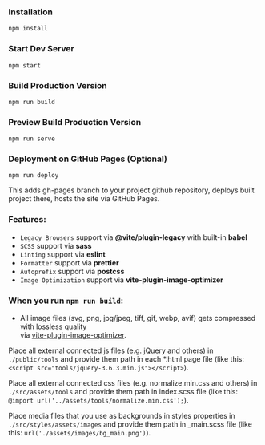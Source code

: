 ### Installation

```
npm install
```

### Start Dev Server

```
npm start
```

### Build Production Version

```
npm run build
```

### Preview Build Production Version

```
npm run serve
```

### Deployment on GitHub Pages (Optional)

```
npm run deploy
```

This adds gh-pages branch to your project github repository, deploys built project there, hosts the site via GitHub Pages.

### Features:

- `Legacy Browsers` support via **@vite/plugin-legacy** with built-in **babel**
- `SCSS` support via **sass**
- `Linting` support via **eslint**
- `Formatter` support via **prettier**
- `Autoprefix` support via **postcss**
- `Image Optimization` support via **vite-plugin-image-optimizer**

### When you run `npm run build`:

- All image files (svg, png, jpg/jpeg, tiff, gif, webp, avif) gets compressed with lossless quality
  <br />via [vite-plugin-image-optimizer](https://github.com/FatehAK/vite-plugin-image-optimizer).

Place all external connected js files (e.g. jQuery and others) in `./public/tools` and provide them path in each \*.html page file (like this: `<script src="tools/jquery-3.6.3.min.js"></script>`).

Place all external connected css files (e.g. normalize.min.css and others) in `./src/assets/tools` and provide them path in index.scss file (like this: `@import url('../assets/tools/normalize.min.css');`).

Place media files that you use as backgrounds in styles properties in `./src/styles/assets/images` and provide them path in \_main.scss file (like this: `url('./assets/images/bg_main.png')`).
